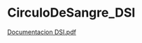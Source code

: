 # CirculoDeSangre_DSI


[Documentacion DSI.pdf](https://github.com/cervetade/CirculoDeSangre_DSI/files/8775094/Documentacion.DSI.pdf)
